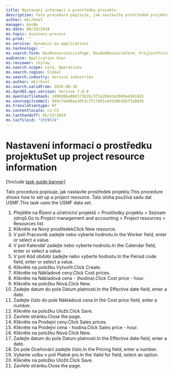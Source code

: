 ```yaml
---
title: Nastavení informací o prostředku projektu
description: Tato procedura popisuje, jak nastavíte prostředek projektu.
author: mkirknel
manager: AnnBe
ms.date: 08/29/2018
ms.topic: business-process
ms.prod: ''
ms.service: dynamics-ax-applications
ms.technology: ''
ms.search.form: ResResourcesListPage, ResAddResourceForm, ProjCostPriceHour, ProjSalesPriceHour
audience: Application User
ms.reviewer: shylaw
ms.search.scope: Core, Operations
ms.search.region: Global
ms.search.industry: Service industries
ms.author: mkirknel
ms.search.validFrom: 2016-06-30
ms.dyn365.ops.version: Version 7.0.0
ms.openlocfilehash: 180b806a80d373626c3f3a2bb43a3049a43618d1
ms.sourcegitcommit: 9d4c7edd0ae2053c37c7d81cdd180b16bf3a9d3b
ms.translationtype: HT
ms.contentlocale: cs-CZ
ms.lasthandoff: 05/15/2019
ms.locfileid: "1559574"
---
```

# <a name="set-up-project-resource-information"></a><span data-ttu-id="709b2-103">Nastavení informací o prostředku projektu</span><span class="sxs-lookup"><span data-stu-id="709b2-103">Set up project resource information</span></span>

[!include [task guide banner](../../includes/task-guide-banner.md)]

<span data-ttu-id="709b2-104">Tato procedura popisuje, jak nastavíte prostředek projektu.</span><span class="sxs-lookup"><span data-stu-id="709b2-104">This procedure shows how to set up a project resource.</span></span> <span data-ttu-id="709b2-105">Tato úloha používá sadu dat USMF.</span><span class="sxs-lookup"><span data-stu-id="709b2-105">This task uses the USMF data set.</span></span>

1. <span data-ttu-id="709b2-106">Přejděte na Řízení a účetnictví projektů > Prostředky projektu > Seznam zdrojů.</span><span class="sxs-lookup"><span data-stu-id="709b2-106">Go to Project management and accounting > Project resources > Resources list.</span></span>
2. <span data-ttu-id="709b2-107">Klikněte na Nový prostředek</span><span class="sxs-lookup"><span data-stu-id="709b2-107">Click New resource.</span></span>
3. <span data-ttu-id="709b2-108">V poli Pracovník zadejte nebo vyberte hodnotu.</span><span class="sxs-lookup"><span data-stu-id="709b2-108">In the Worker field, enter or select a value.</span></span>
4. <span data-ttu-id="709b2-109">V poli Kalendář zadejte nebo vyberte hodnotu.</span><span class="sxs-lookup"><span data-stu-id="709b2-109">In the Calendar field, enter or select a value.</span></span>
5. <span data-ttu-id="709b2-110">V poli Kód období zadejte nebo vyberte hodnotu.</span><span class="sxs-lookup"><span data-stu-id="709b2-110">In the Period code field, enter or select a value.</span></span>
6. <span data-ttu-id="709b2-111">Klikněte na položku Vytvořit.</span><span class="sxs-lookup"><span data-stu-id="709b2-111">Click Create.</span></span>
7. <span data-ttu-id="709b2-112">Klikněte na Nákladové ceny.</span><span class="sxs-lookup"><span data-stu-id="709b2-112">Click Cost prices.</span></span>
8. <span data-ttu-id="709b2-113">Klikněte na Nákladová cena - (hodina).</span><span class="sxs-lookup"><span data-stu-id="709b2-113">Click Cost price - hour.</span></span>
9. <span data-ttu-id="709b2-114">Klikněte na položku Nová.</span><span class="sxs-lookup"><span data-stu-id="709b2-114">Click New.</span></span>
10. <span data-ttu-id="709b2-115">Zadejte datum do pole Datum platnosti.</span><span class="sxs-lookup"><span data-stu-id="709b2-115">In the Effective date field, enter a date.</span></span>
11. <span data-ttu-id="709b2-116">Zadejte číslo do pole Nákladová cena.</span><span class="sxs-lookup"><span data-stu-id="709b2-116">In the Cost price field, enter a number.</span></span>
12. <span data-ttu-id="709b2-117">Klikněte na položku Uložit.</span><span class="sxs-lookup"><span data-stu-id="709b2-117">Click Save.</span></span>
13. <span data-ttu-id="709b2-118">Zavřete stránku.</span><span class="sxs-lookup"><span data-stu-id="709b2-118">Close the page.</span></span>
14. <span data-ttu-id="709b2-119">Klikněte na Prodejní ceny.</span><span class="sxs-lookup"><span data-stu-id="709b2-119">Click Sales prices.</span></span>
15. <span data-ttu-id="709b2-120">Klikněte na Prodejní cena - hodina.</span><span class="sxs-lookup"><span data-stu-id="709b2-120">Click Sales price - hour.</span></span>
16. <span data-ttu-id="709b2-121">Klikněte na položku Nová.</span><span class="sxs-lookup"><span data-stu-id="709b2-121">Click New.</span></span>
17. <span data-ttu-id="709b2-122">Zadejte datum do pole Datum platnosti.</span><span class="sxs-lookup"><span data-stu-id="709b2-122">In the Effective date field, enter a date.</span></span>
18. <span data-ttu-id="709b2-123">Do pole Oceňování zadejte číslo.</span><span class="sxs-lookup"><span data-stu-id="709b2-123">In the Pricing field, enter a number.</span></span>
19. <span data-ttu-id="709b2-124">Vyberte volbu v poli Platné pro.</span><span class="sxs-lookup"><span data-stu-id="709b2-124">In the Valid for field, select an option.</span></span>
20. <span data-ttu-id="709b2-125">Klikněte na položku Uložit.</span><span class="sxs-lookup"><span data-stu-id="709b2-125">Click Save.</span></span>
21. <span data-ttu-id="709b2-126">Zavřete stránku.</span><span class="sxs-lookup"><span data-stu-id="709b2-126">Close the page.</span></span>

